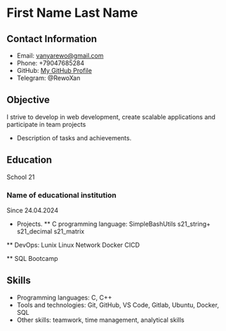 # First Name Last Name

## Contact Information
- Email: vanyarewo@gmail.com
- Phone: +79047685284
- GitHub: [My GitHub Profile](https://github.com/Alania1997)
- Telegram: @RewoXan

## Objective
I strive to develop in web development, create scalable applications and participate in team projects

- Description of tasks and achievements.

## Education
School 21
### Name of educational institution
Since 24.04.2024

- Projects.
** C programming language:
SimpleBashUtils
s21_string+
s21_decimal
s21_matrix

** DevOps:
Lunix
Linux Network
Docker
CICD

** SQL Bootcamp

## Skills
- Programming languages: C, C++
- Tools and technologies: Git, GitHub, VS Code, Gitlab, Ubuntu, Docker, SQL
- Other skills: teamwork, time management, analytical skills
